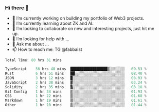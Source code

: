 ### Hi there 👋

- 🔭 I’m currently working on building my portfolio of Web3 projects. 
- 🌱 I’m currently learning about ZK and AI.
- 👯 I’m looking to collaborate on new and interesting projects, just hit me up. 
- 🤔 I’m looking for help with ... 
- 💬 Ask me about ...
- 📫 How to reach me: TG @fabbaist

<!--
**fabbaisteth/fabbaisteth** is a ✨ _special_ ✨ repository because its `README.md` (this file) appears on your GitHub profile.

Here are some ideas to get you started:

- 🔭 I’m currently working on ...
- 🌱 I’m currently learning ...
- 👯 I’m looking to collaborate on ...
- 🤔 I’m looking for help with ...
- 💬 Ask me about ...
- 📫 How to reach me: ...
- 😄 Pronouns: ...
- ⚡ Fun fact: ...
-->

<!--START_SECTION:waka-->

```rust
Total Time: 80 hrs 31 mins

TypeScript    56 hrs 48 mins  █████████████████▒░░░░░░░   69.53 %
Rust          6 hrs 51 mins   ██░░░░░░░░░░░░░░░░░░░░░░░   08.40 %
JSON          3 hrs 12 mins   █░░░░░░░░░░░░░░░░░░░░░░░░   03.93 %
JavaScript    2 hrs 38 mins   ▓░░░░░░░░░░░░░░░░░░░░░░░░   03.24 %
Solidity      2 hrs 35 mins   ▓░░░░░░░░░░░░░░░░░░░░░░░░   03.18 %
Git Config    1 hr 34 mins    ▒░░░░░░░░░░░░░░░░░░░░░░░░   01.93 %
CSS           1 hr 22 mins    ▒░░░░░░░░░░░░░░░░░░░░░░░░   01.68 %
Markdown      1 hr 19 mins    ▒░░░░░░░░░░░░░░░░░░░░░░░░   01.61 %
Other         1 hr 10 mins    ▒░░░░░░░░░░░░░░░░░░░░░░░░   01.44 %
```

<!--END_SECTION:waka-->
